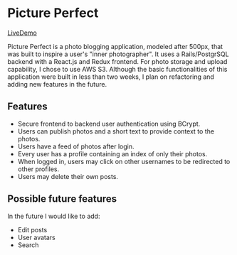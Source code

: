 # Picture Perfect

[LiveDemo](https://mypictureperfect.herokuapp.com/#/)

Picture Perfect is a photo blogging application, modeled after 500px, that was built to inspire a user's "inner photographer". It uses a Rails/PostgrSQL backend with a React.js and Redux frontend. For photo storage and upload capability, I chose to use AWS S3. Although the basic functionalities of this application were built in less than two weeks, I plan on refactoring and adding new features in the future.

## Features
* Secure frontend to backend user authentication using BCrypt.
* Users can publish photos and a short text to provide context to the photos.
* Users have a feed of photos after login.
* Every user has a profile containing an index of only their photos.
* When logged in, users may click on other usernames to be redirected to other profiles.
* Users may delete their own posts.

## Possible future features
  In the future I would like to add:
  * Edit posts
  * User avatars
  * Search
